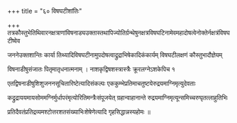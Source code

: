 +++
title = "६० विषघटीशांतिः"

+++
तत्रकौस्तुभेतिथिवारनक्षत्राणांविषनाड्यउक्तास्तथापिज्योतिर्ग्रन्थेषुनक्षत्रविषघटिनामेवमहादोषत्वेनोक्तेर्नक्षत्रंविषघटीष्वेव

जननेउक्तशान्तिः कार्या तिथ्यादिविषघटीनामुपदोषत्वाद्रुद्राभिषेकादिकंकार्यम् विषघटीलक्षणं कौस्तुभादौज्ञेयम्

विषनाडीषुसंजातः पितृमातृधनात्मनाम् । नाशकृद्विषशस्त्रास्त्रैः क्रूरलग्नेऽशकेपिच १

एतद्विषनाडीषुशिशुजननसूचितारिष्टेत्यादिसंकल्पः एककुम्भेप्रतिमाचतुष्टयेरुद्रयमाग्निमृत्युदेवताः

कद्रुद्राययमायसोममग्निर्मुर्धापरंमृत्योरितिमन्त्रैःसंपूजयेत् ग्रहान्वाहानान्ते रुद्रयमाग्निमृत्यून्समिच्चरुघृतत्लाहुतिभिः

प्रतिदैवतंप्रतिद्रव्यमश्टोत्तरशतसंख्याभिःशेषेणेत्यादि गृहसिद्धान्नस्यहोमः ॥
